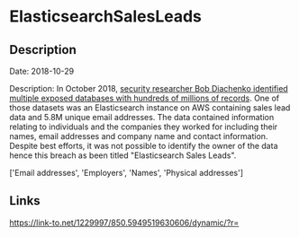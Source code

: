 # ElasticsearchSalesLeads

## Description

Date: 2018-10-29

Description:
In October 2018, <a href="https://blog.hacken.io/how-sensitive-is-your-non-sensitive-data" target="_blank" rel="noopener">security researcher Bob Diachenko identified multiple exposed databases with hundreds of millions of records</a>. One of those datasets was an Elasticsearch instance on AWS containing sales lead data and 5.8M unique email addresses. The data contained information relating to individuals and the companies they worked for including their names, email addresses and company name and contact information. Despite best efforts, it was not possible to identify the owner of the data hence this breach as been titled &quot;Elasticsearch Sales Leads&quot;.


['Email addresses', 'Employers', 'Names', 'Physical addresses']

## Links

https://link-to.net/1229997/850.5949519630606/dynamic/?r=